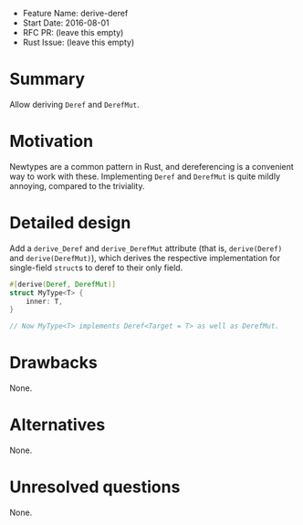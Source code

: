 - Feature Name: derive-deref
- Start Date: 2016-08-01
- RFC PR: (leave this empty)
- Rust Issue: (leave this empty)

# Summary
[summary]: #summary

Allow deriving `Deref` and `DerefMut`.

# Motivation
[motivation]: #motivation

Newtypes are a common pattern in Rust, and dereferencing is a convenient way to
work with these. Implementing `Deref` and `DerefMut` is quite mildly annoying,
compared to the triviality.

# Detailed design
[design]: #detailed-design

Add a `derive_Deref` and `derive_DerefMut` attribute (that is, `derive(Deref)`
and `derive(DerefMut)`), which derives the respective implementation for
single-field `struct`s to deref to their only field.

```rust
#[derive(Deref, DerefMut)]
struct MyType<T> {
    inner: T,
}

// Now MyType<T> implements Deref<Target = T> as well as DerefMut.
```

# Drawbacks
[drawbacks]: #drawbacks

None.

# Alternatives
[alternatives]: #alternatives

None.

# Unresolved questions
[unresolved]: #unresolved-questions

None.
